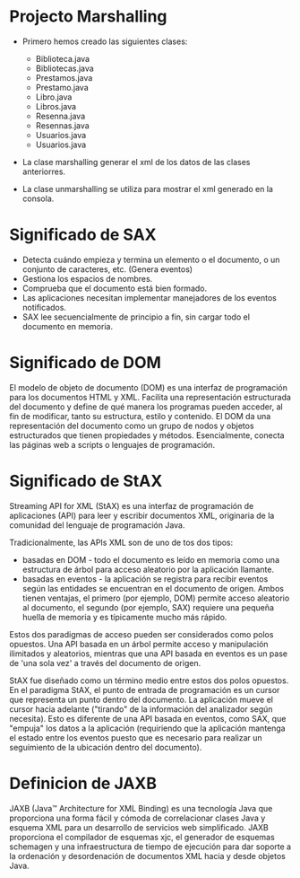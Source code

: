 # Projecto Marshalling
- Primero hemos creado las siguientes clases:
    - Biblioteca.java
    - Bibliotecas.java
    - Prestamos.java
    - Prestamo.java
    - Libro.java
    - Libros.java
    - Resenna.java
    - Resennas.java
    - Usuarios.java
    - Usuarios.java

- La clase marshalling generar el xml de los datos de las clases anteriorres.
- La clase unmarshalling se utiliza para mostrar el xml generado en la consola.

# Significado de SAX
- Detecta cuándo empieza y termina un elemento o el documento, o un conjunto de caracteres, etc. (Genera eventos)
- Gestiona los espacios de nombres.
- Comprueba que el documento está bien formado.
- Las aplicaciones necesitan implementar manejadores de los eventos notificados.
- SAX lee secuencialmente de principio a fin, sin cargar todo el documento en memoria.

# Significado de DOM
El modelo de objeto de documento (DOM) es una interfaz de programación para los documentos HTML y XML. Facilita una representación estructurada del documento y define de qué manera los programas pueden acceder, al fin de modificar, tanto su estructura, estilo y contenido. El DOM da una representación del documento como un grupo de nodos y objetos estructurados que tienen propiedades y métodos. Esencialmente, conecta las páginas web a scripts o lenguajes de programación.

# Significado de StAX
Streaming API for XML (StAX) es una interfaz de programación de aplicaciones (API) para leer y escribir documentos XML, originaria de la comunidad del lenguaje de programación Java.

Tradicionalmente, las APIs XML son de uno de tos dos tipos:

- basadas en DOM - todo el documento es leído en memoria como una estructura de árbol para acceso aleatorio por la aplicación llamante.
- basadas en eventos - la aplicación se registra para recibir eventos según las entidades se encuentran en el documento de origen.
Ambos tienen ventajas, el primero (por ejemplo, DOM) permite acceso aleatorio al documento, el segundo (por ejemplo, SAX) requiere una pequeña huella de memoria y es típicamente mucho más rápido.

Estos dos paradigmas de acceso pueden ser considerados como polos opuestos. Una API basada en un árbol permite acceso y manipulación ilimitados y aleatorios, mientras que una API basada en eventos es un pase de 'una sola vez' a través del documento de origen.

StAX fue diseñado como un término medio entre estos dos polos opuestos. En el paradigma StAX, el punto de entrada de programación es un cursor que representa un punto dentro del documento. La aplicación mueve el cursor hacia adelante ("tirando" de la información del analizador según necesita). Esto es diferente de una API basada en eventos, como SAX, que "empuja" los datos a la aplicación (requiriendo que la aplicación mantenga el estado entre los eventos puesto que es necesario para realizar un seguimiento de la ubicación dentro del documento).

# Definicion de JAXB
JAXB (Java™ Architecture for XML Binding) es una tecnología Java que proporciona una forma fácil y cómoda de correlacionar clases Java y esquema XML para un desarrollo de servicios web simplificado. JAXB proporciona el compilador de esquemas xjc, el generador de esquemas schemagen y una infraestructura de tiempo de ejecución para dar soporte a la ordenación y desordenación de documentos XML hacia y desde objetos Java.